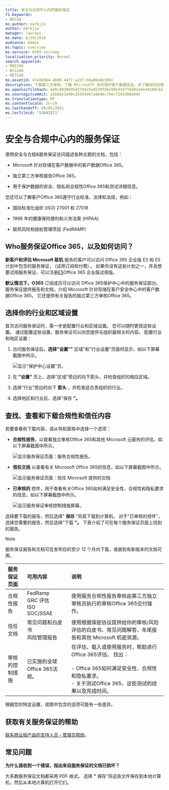 ```yaml
---
title: 安全与合规中心内的服务保证
f1.keywords:
- NOCSH
ms.author: markjjo
author: markjjo
manager: laurawi
ms.date: 6/29/2018
audience: Admin
ms.topic: overview
ms.service: O365-seccomp
localization_priority: Normal
search.appverid:
- MOE150
- BCS160
- MET150
ms.assetid: 47e8b964-4b09-44f7-a2d7-b8a06e8e389c
description: 下载第三方审核，了解 Microsoft 如何保护客户数据安全，并了解如何在使用 ISO、HIPAA、FINRA 和 FedRAMP 时Office 365。
ms.openlocfilehash: 6d0c80389364279425e8539fd9c065d34776692e9e4d189cb2105e0e078027ef
ms.sourcegitcommit: a1b66e1e80c25d14d67a9b46c79ec7245d88e045
ms.translationtype: MT
ms.contentlocale: zh-CN
ms.lasthandoff: 08/05/2021
ms.locfileid: "53841571"
---
```

# <a name="service-assurance-in-the-security--compliance-center"></a>安全与合规中心内的服务保证

使用安全与合规&服务保证访问描述各种主题的文档，包括： 
  
- Microsoft 针对存储在客户数据中的客户数据Office 365。 
    
- 独立第三方审核报告Office 365。 
    
- 用于保护数据的安全、隐私和合规性Office 365和测试详细信息。 
    
您还可以了解客户Office 365遵守行业标准、法律和法规，例如：
  
-  国际标准化组织 (ISO) 27001 和 27018 
    
- 1996 年的健康保险便利和义务法案 (HIPAA)
    
- 联邦风险和授权管理项目 (FedRAMP)
    
## <a name="who-can-access-office-365-service-assurance-and-how"></a>Who服务保证Office 365，以及如何访问？

 **新客户和评估 Microsoft 联机** 服务的客户可以访问 Office 365 企业版 E3 和 E5 计划中包含的服务保证， (试用订阅和付费) 。 如果你没有这些计划之一，并且想要试用服务保证，可以注册[E5](https://go.microsoft.com/fwlink/p/?LinkID=698279)Office 365 企业版试用版。
  
 **默认情况下，O365** 订阅成员可以访问 Office 365保护中心中的服务保证部分。 服务保证提供报告和文档，介绍 Microsoft 针对存储在客户安全中心中的客户数据Office 365。 它还提供有关报告的独立第三方审核Office 365。
 
## <a name="choose-your-industry-and-regional-settings"></a>选择你的行业和区域设置
<a name="Chooseyourindustryregional"> </a>

首次访问服务保证时，第一步是配置行业和区域设置。 您可以随时更改这些设置。 通过配置这些设置，服务保证可以向您提供与组织最相关的内容。 配置行业和地区设置：
  
1. 访问服务保证后，**选择"设置""** 区域"和"行业设置"页面将显示，如以下屏幕截图中所示。 
    
    ![显示"保护中心设置"页。](../media/101716e8-9c0a-4839-a2c0-f6aacf64eb9d.png)
  
2. 在 **"设置"** 页上，选择"区域"旁边的向下箭头，并检查组织的相应区域。 
    
3. 选择"行业"旁边的向下 **箭头** ，并检查适合贵组织的行业。 
    
4. 选择地区和行业后，选择"保存 **"。**
    
## <a name="find-review-and-download-compliance-and-trust-content"></a>查找、查看和下载合规性和信任内容
<a name="Chooseyourindustryregional"> </a>

若要查看和下载内容，请从导航窗格中选择一个选项：
  
- **合规性报告**，以查看独立审核Office 365和其他 Microsoft 云服务的评估，如以下屏幕截图中所示。 
    
    ![显示服务保证页面：服务合规性报告。](../media/149f2181-a558-4963-85e5-8d5ebc7cdac8.png)
  
- **信任文档** 以查看有关 Microsoft Office 365的信息，如以下屏幕截图中所示。 
    
    ![显示服务保证页面：信任 Microsoft 提供的文档](../media/5dd4e89a-25a2-45e7-8d6c-a5c5b9237327.png)
  
- **已审核的** 控件，用于查看有关Office 365如何满足安全性、合规性和隐私要求的信息，如以下屏幕截图中所示。 
    
    ![显示服务保证审核控制措施屏幕。](../media/4baf252b-603d-45e0-af12-32616154df65.png)
  
选择要下载的报告，然后选择" **保存** "将其下载到计算机。 对于"已审核的控件"，选择您需要的报告，然后选择"下载 **"。** 下表介绍了可在每个服务保证页面上找到的报告。 
  
> [!NOTE]
> 服务保证报告和文档可在发布后的至少 12 个月内下载，或直到有新版本的文档可用。 
  
|**服务保证页面**|**可用内容**|**说明**|
|:-----|:-----|:-----|
|合规性报告  <br/> | FedRamp  <br/>  GRC 评估  <br/>  ISO  <br/>  SOC/SSAE  <br/> |使用服务合规性报告审核由第三方独立审核员执行的审核Office 365交付操作。  <br/> |
|信任文档  <br/> | 常见问题和白皮书  <br/>  风险管理报告  <br/> |使用根据保密协议提供给你的审核/风险评估的白皮书、常见问题解答、年尾报告和其他 Microsoft 机密资源。  <br/> |
|审核的控制措施  <br/> |已实施的全球Office 365法规。  <br/> | 在评估、载入或使用服务时，帮助进行Office 365评估。 找出：  <br/> <br/>- Office 365如何满足安全性、合规性和隐私要求。  <br/>- 关于测试Office 365、这些测试的结果以及完成时间。  <br/> |
   
根据您的特定设置，视图中包含的选项可能有一些差异。
    
## <a name="get-help-with-service-assurance"></a>获取有关服务保证的帮助
<a name="addother"> </a>

[联系商业版产品的支持人员 - 管理员帮助](../business-video/get-help-support.md)。
  
## <a name="frequently-asked-questions"></a>常见问题
<a name="addother"> </a>

 **为什么我收到一个错误，指出来自服务保证的文档已损坏？**
  
大多数服务保证文档都采用 PDF 格式。 选择 **"** 保存"将这些文件保存到本地计算机，然后从本地计算机打开它们。